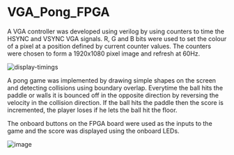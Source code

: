 # VGA_Pong_FPGA
 
A VGA controller was developed using verilog by using counters to time the HSYNC and VSYNC VGA signals. R, G and B bits were used to set the colour of a pixel at a position defined by current counter values. The counters were chosen to form a 1920x1080 pixel image and refresh at 60Hz.

![display-timings](https://user-images.githubusercontent.com/22674430/169874479-ce131f59-286a-405e-93fc-41e912efb418.png)

A pong game was implemented by drawing simple shapes on the screen and detecting collisions using boundary overlap. Everytime the ball hits the paddle or walls it is bounced off in the opposite direction by reversing the velocity in the collision direction. If the ball hits the paddle then the score is incremented, the player loses if he lets the ball hit the floor.

The onboard buttons on the FPGA board were used as the inputs to the game and the score was displayed using the onboard LEDs.

![image](https://user-images.githubusercontent.com/22674430/169876504-840f4695-d701-4ba3-af7d-258faaec8b52.png)
